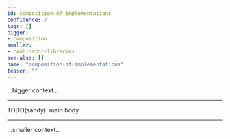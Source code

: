 ```yaml
---
id: composition-of-implementations
confidence: 7
tags: []
bigger:
- composition
smaller:
- combinator-libraries
see-also: []
name: "composition-of-implementations"
teaser: ""
---
```



...bigger context...

---

TODO(sandy): main body

---

...smaller context...
